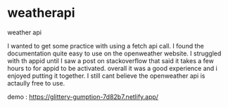 # weatherapi
weather api

I wanted to get some practice with using a fetch api call. I found the documentation quite easy to use on the openweather website. 
I struggled with th appid until I saw a post on stackoverflow that said it takes a few hours to for appid to be activated. 
overall it was a good experience and i enjoyed putting it together. I still cant believe the openweather api is actaully free to use. 

demo : https://glittery-gumption-7d82b7.netlify.app/


